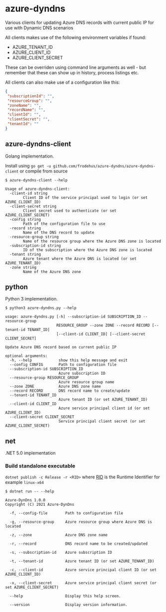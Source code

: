 # azure-dyndns

Various clients for updating Azure DNS records with current public IP for use with Dynamic DNS scenarios

All clients makes use of the following environment variables if found:

- AZURE_TENANT_ID
- AZURE_CLIENT_ID
- AZURE_CLIENT_SECRET

These can be overriden using command line arguments as well - but remember that these can show up in history, process listings etc.

All clients can also make use of a configuration like this:

```json
{
 "subscriptionId": "",
 "resourceGroup": "",
 "zoneName": "",
 "recordName": "",
 "clientId": "",
 "clientSecret": "",
 "tenantId": ""
}
```

## azure-dyndns-client

Golang implementation.

Install using `go get -u github.com/frodehus/azure-dyndns/azure-dyndns-client` or compile from source

```text
$ azure-dyndns-client --help

Usage of azure-dyndns-client:
  -client-id string
        Client ID of the service principal used to login (or set AZURE_CLIENT_ID)
  -client-secret string
        Client secret used to authenticate (or set AZURE_CLIENT_SECRET)
  -config string
        Path of the configuration file to use
  -record string
        Name of the DNS record to update
  -resource-group string
        Name of the resource group where the Azure DNS zone is located
  -subscription-id string
        ID of the subscription where the Azure DNS zone is located
  -tenant string
        Azure tenant where the Azure DNS is located (or set AZURE_TENANT_ID)
  -zone string
        Name of the Azure DNS zone
```


## python

Python 3 implementation.

```
$ python3 azure-dyndns.py --help  

usage: azure-dyndns.py [-h] --subscription-id SUBSCRIPTION_ID --resource-group
                       RESOURCE_GROUP --zone ZONE --record RECORD [--tenant-id TENANT_ID]
                       [--client-id CLIENT_ID] [--client-secret CLIENT_SECRET]

Update Azure DNS record based on current public IP

optional arguments:
  -h, --help            show this help message and exit
  --config CONFIG       Path to configuration file
  --subscription-id SUBSCRIPTION_ID
                        Azure subscription ID
  --resource-group RESOURCE_GROUP
                        Azure resource group name
  --zone ZONE           Azure DNS zone name
  --record RECORD       DNS record name to create/update
  --tenant-id TENANT_ID
                        Azure tenant ID (or set AZURE_TENANT_ID)
  --client-id CLIENT_ID
                        Azure service principal client id (or set AZURE_CLIENT_ID)
  --client-secret CLIENT_SECRET
                        Service principal client secret (or set AZURE_CLIENT_SECRET)
```

## net

.NET 5.0 implementation

### Build standalone executable

`dotnet publish -c Release -r <RID>` where [RID](https://docs.microsoft.com/en-us/dotnet/core/rid-catalog) is the Runtime Identifier for example `linux-x64`

```
$ dotnet run -- --help 

Azure-DynDns 1.0.0
Copyright (C) 2021 Azure-DynDns

  -f, --config-file        Path to configuration file

  -g, --resource-group     Azure resource group where Azure DNS is located

  -z, --zone               Azure DNS zone name

  -r, --record             DNS record name to be created/updated

  -s, --subscription-id    Azure subscription ID

  -t, --tenant-id          Azure tenant ID (or set AZURE_TENANT_ID)

  -c, --client-id          Azure service principal client ID (or set AZURE_CLIENT_ID)

  -x, --client-secret      Azure service principal client secret (or set AZURE_CLIENT_SECRET)

  --help                   Display this help screen.

  --version                Display version information.

```

